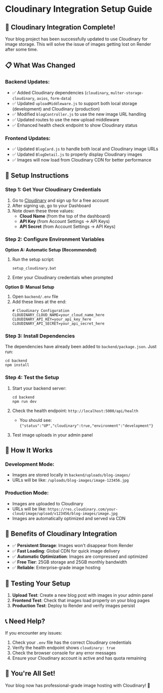 # Cloudinary Integration Setup Guide

## 🎉 Cloudinary Integration Complete!

Your blog project has been successfully updated to use Cloudinary for image storage. This will solve the issue of images getting lost on Render after some time.

## 📋 What Was Changed

### Backend Updates:
- ✅ Added Cloudinary dependencies (`cloudinary`, `multer-storage-cloudinary`, `axios`, `form-data`)
- ✅ Updated `uploadMiddleware.js` to support both local storage (development) and Cloudinary (production)
- ✅ Modified `blogController.js` to use the new image URL handling
- ✅ Updated routes to use the new upload middleware
- ✅ Enhanced health check endpoint to show Cloudinary status

### Frontend Updates:
- ✅ Updated `BlogCard.js` to handle both local and Cloudinary image URLs
- ✅ Updated `BlogDetail.js` to properly display Cloudinary images
- ✅ Images will now load from Cloudinary CDN for better performance

## 🚀 Setup Instructions

### Step 1: Get Your Cloudinary Credentials

1. Go to [Cloudinary](https://cloudinary.com/) and sign up for a free account
2. After signing up, go to your Dashboard
3. Note down these three values:
   - **Cloud Name** (from the top of the dashboard)
   - **API Key** (from Account Settings → API Keys)
   - **API Secret** (from Account Settings → API Keys)

### Step 2: Configure Environment Variables

**Option A: Automatic Setup (Recommended)**
1. Run the setup script:
   ```batch
   setup_cloudinary.bat
   ```
2. Enter your Cloudinary credentials when prompted

**Option B: Manual Setup**
1. Open `backend/.env` file
2. Add these lines at the end:
   ```env
   # Cloudinary Configuration
   CLOUDINARY_CLOUD_NAME=your_cloud_name_here
   CLOUDINARY_API_KEY=your_api_key_here
   CLOUDINARY_API_SECRET=your_api_secret_here
   ```

### Step 3: Install Dependencies

The dependencies have already been added to `backend/package.json`. Just run:
```batch
cd backend
npm install
```

### Step 4: Test the Setup

1. Start your backend server:
   ```batch
   cd backend
   npm run dev
   ```

2. Check the health endpoint: `http://localhost:5000/api/health`
   - You should see: `{"status":"UP","cloudinary":true,"environment":"development"}`

3. Test image uploads in your admin panel

## 🌟 How It Works

### Development Mode:
- Images are stored locally in `backend/uploads/blog-images/`
- URLs will be like: `/uploads/blog-images/image-123456.jpg`

### Production Mode:
- Images are uploaded to Cloudinary
- URLs will be like: `https://res.cloudinary.com/your-cloud/image/upload/v123456/blog-images/image.jpg`
- Images are automatically optimized and served via CDN

## 🎯 Benefits of Cloudinary Integration

- ✅ **Persistent Storage**: Images won't disappear from Render
- ✅ **Fast Loading**: Global CDN for quick image delivery
- ✅ **Automatic Optimization**: Images are compressed and optimized
- ✅ **Free Tier**: 25GB storage and 25GB monthly bandwidth
- ✅ **Reliable**: Enterprise-grade image hosting

## 🧪 Testing Your Setup

1. **Upload Test**: Create a new blog post with images in your admin panel
2. **Frontend Test**: Check that images load properly on your blog pages
3. **Production Test**: Deploy to Render and verify images persist

## 📞 Need Help?

If you encounter any issues:

1. Check your `.env` file has the correct Cloudinary credentials
2. Verify the health endpoint shows `cloudinary: true`
3. Check the browser console for any error messages
4. Ensure your Cloudinary account is active and has quota remaining

## 🎉 You're All Set!

Your blog now has professional-grade image hosting with Cloudinary! 🚀
